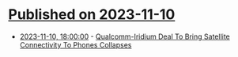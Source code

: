 # [Published on 2023-11-10](index.md)

* [2023-11-10, 18:00:00](https://tech.slashdot.org/story/23/11/10/1322206/qualcomm-iridium-deal-to-bring-satellite-connectivity-to-phones-collapses?utm_source=rss1.0mainlinkanon&utm_medium=feed) - [Qualcomm-Iridium Deal To Bring Satellite Connectivity To Phones Collapses](https://tech.slashdot.org/story/23/11/10/1322206/qualcomm-iridium-deal-to-bring-satellite-connectivity-to-phones-collapses?utm_source=rss1.0mainlinkanon&utm_medium=feed)
